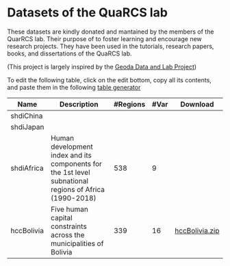 # Datasets of the QuaRCS lab

These datasets are kindly donated and mantained by the members of the QuarRCS lab. Their purpose of to foster learning and encourage new research projects. 
They have been used in the tutorials, research papers, books, and dissertations of the QuaRCS lab.

(This project is largely inspired by the [Geoda Data and Lab Project](https://geodacenter.github.io/data-and-lab//))

To edit the following table, click on the edit bottom, copy all its contents, and paste them in the following [table generator](https://www.tablesgenerator.com/markdown_tables)

| Name       | Description                                                                                            | #Regions | #Var | Download |
|------------|--------------------------------------------------------------------------------------------------------|----------|------|----------|
| shdiChina  |                                                                                                        |          |      |          |
| shdiJapan  |                                                                                                        |          |      |          |
| shdiAfrica | Human development index and its components for the 1st level subnational regions of Africa (1990-2018) | 538      | 9    |          |
| hccBolivia | Five human capital constraints across the municipalities of Bolivia                                    | 339      | 16   | [hccBolivia.zip](hccBolivia/download.zip)         |                                                                                                    
